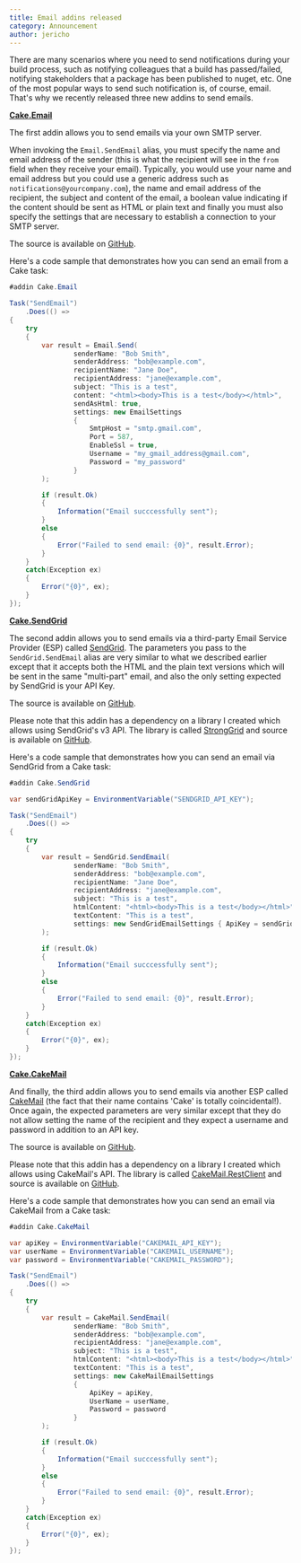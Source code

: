 ```yaml
---
title: Email addins released
category: Announcement
author: jericho
---
```


There are many scenarios where you need to send notifications during your build process, such as notifying colleagues that a build has passed/failed, notifying stakeholders that a package has been published to nuget, etc. One of the most popular ways to send such notification is, of course, email. That's why we recently released three new addins to send emails.

__[Cake.Email](https://www.nuget.org/packages/Cake.Email)__

The first addin allows you to send emails via your own SMTP server. 

When invoking the `Email.SendEmail` alias, you must specify the name and email address of the sender (this is what the recipient will see in the `from` field when they receive your email). Typically, you would use your name and email address but you could use a generic address such as `notifications@yourcompany.com`), the name and email address of the recipient, the subject and content of the email, a boolean value indicating if the content should be sent as HTML or plain text and finally you must also specify the settings that are necessary to establish a connection to your SMTP server.

The source is available on [GitHub](https://github.com/cake-contrib/Cake.Email).

Here's a code sample that demonstrates how you can send an email from a Cake task:

```csharp
#addin Cake.Email

Task("SendEmail")
    .Does(() =>
{
    try
    {
        var result = Email.Send(
                senderName: "Bob Smith", 
                senderAddress: "bob@example.com",
                recipientName: "Jane Doe",
                recipientAddress: "jane@example.com",
                subject: "This is a test",
                content: "<html><body>This is a test</body></html>",
                sendAsHtml: true,
                settings: new EmailSettings 
                {
                    SmtpHost = "smtp.gmail.com",
                    Port = 587,
                    EnableSsl = true,
                    Username = "my_gmail_address@gmail.com",
                    Password = "my_password"
                }
        );

        if (result.Ok)
        {
            Information("Email succcessfully sent");
        }
        else
        {
            Error("Failed to send email: {0}", result.Error);
        }
    }
    catch(Exception ex)
    {
        Error("{0}", ex);
    }
});
```


__[Cake.SendGrid](https://www.nuget.org/packages/Cake.SendGrid/)__

The second addin allows you to send emails via a third-party Email Service Provider (ESP) called [SendGrid](https://sendgrid.com). The parameters you pass to the `SendGrid.SendEmail` alias are very similar to what we described earlier except that it accepts both the HTML and the plain text versions which will be sent in the same "multi-part" email, and also the only setting expected by SendGrid is your API Key.

The source is available on [GitHub](https://github.com/cake-contrib/Cake.SendGrid).

Please note that this addin has a dependency on a library I created which allows using SendGrid's v3 API. The library is called [StrongGrid](https://www.nuget.org/packages/StrongGrid/) and source is available on [GitHub](https://github.com/Jericho/StrongGrid).

Here's a code sample that demonstrates how you can send an email via SendGrid from a Cake task:

```csharp
#addin Cake.SendGrid

var sendGridApiKey = EnvironmentVariable("SENDGRID_API_KEY");

Task("SendEmail")
    .Does(() =>
{
    try
    {
        var result = SendGrid.SendEmail(
                senderName: "Bob Smith", 
                senderAddress: "bob@example.com",
                recipientName: "Jane Doe",
                recipientAddress: "jane@example.com",
                subject: "This is a test",
                htmlContent: "<html><body>This is a test</body></html>",
                textContent: "This is a test",
                settings: new SendGridEmailSettings { ApiKey = sendGridApiKey }
        );

        if (result.Ok)
        {
            Information("Email succcessfully sent");
        }
        else
        {
            Error("Failed to send email: {0}", result.Error);
        }
    }
    catch(Exception ex)
    {
        Error("{0}", ex);
    }
});
```

__[Cake.CakeMail](https://www.nuget.org/packages/Cake.CakeMail/)__

And finally, the third addin allows you to send emails via another ESP called [CakeMail](https://cakemail.com) (the fact that their name contains 'Cake' is totally coincidental!). Once again, the expected parameters are very similar except that they do not allow setting the name of the recipient and they expect a username and password in addition to an API key.

The source is available on [GitHub](https://github.com/cake-contrib/Cake.CakeMail).

Please note that this addin has a dependency on a library I created which allows using CakeMail's API. The library is called [CakeMail.RestClient](https://www.nuget.org/packages/CakeMail.RestClient/) and source is available on [GitHub](https://github.com/Jericho/CakeMail.RestClient).

Here's a code sample that demonstrates how you can send an email via CakeMail from a Cake task:

```csharp
#addin Cake.CakeMail

var apiKey = EnvironmentVariable("CAKEMAIL_API_KEY");
var userName = EnvironmentVariable("CAKEMAIL_USERNAME");
var password = EnvironmentVariable("CAKEMAIL_PASSWORD");

Task("SendEmail")
    .Does(() =>
{
    try
    {
        var result = CakeMail.SendEmail(
                senderName: "Bob Smith", 
                senderAddress: "bob@example.com",
                recipientAddress: "jane@example.com",
                subject: "This is a test",
                htmlContent: "<html><body>This is a test</body></html>",
                textContent: "This is a test",
                settings: new CakeMailEmailSettings
                {
                    ApiKey = apiKey,
                    UserName = userName,
                    Password = password
                }
        );

        if (result.Ok)
        {
            Information("Email succcessfully sent");
        }
        else
        {
            Error("Failed to send email: {0}", result.Error);
        }
    }
    catch(Exception ex)
    {
        Error("{0}", ex);
    }
});
```
